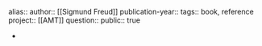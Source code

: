 alias::
author:: [[Sigmund Freud]] 
publication-year::
tags:: book, reference
project:: [[AMT]] 
question::
public:: true

-